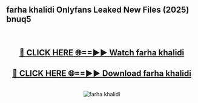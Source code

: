<h2>farha khalidi Onlyfans Leaked New Files (2025) bnuq5</h2>
<br>
<div align="center">
<h2><a href="https://mediafiles.top/farha_khalidi&ref=git" rel="nofollow">🔴 CLICK HERE 🌐==►► Watch farha khalidi</a></h2>
<h2><a href="https://mediafiles.top/farha_khalidi&ref=git" rel="nofollow">🔴 CLICK HERE 🌐==►► Download farha khalidi</a></h2>
<br>
<a href="https://mediafiles.top/farha_khalidi&ref=git" rel="nofollow" data-target="animated-image.originalLink"><img src="https://i.ibb.co.com/xMMVF88/686577567.gif" alt="farha khalidi" style="max-width: 100%; display: inline-block;" data-target="animated-image.originalImage"></a>
</div>
<br>
<br>